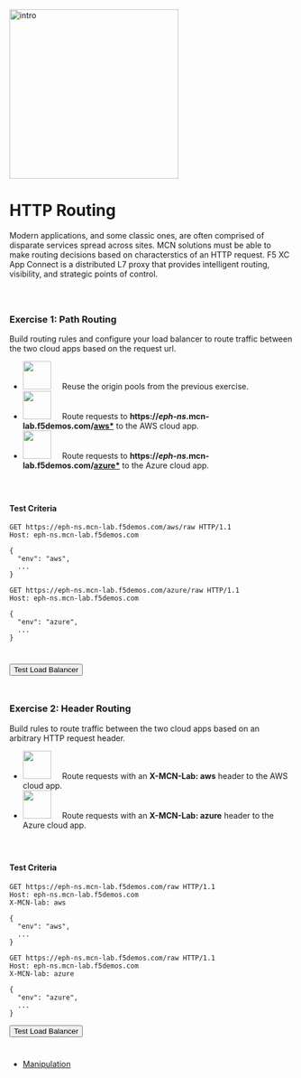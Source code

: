 <div href="/" class="d-flex align-items-center pb-3 mb-3 link-dark text-decoration-none">
    <img src="/static/path.png" width="300px" height="auto" alt="intro">
</div>

# **HTTP Routing**

<div href="/" class="d-flex align-items-center pb-3 mb-3 link-dark text-decoration-none border-bottom"></div>

Modern applications, and some classic ones, are often comprised of disparate services spread across sites. 
MCN solutions must be able to make routing decisions based on characterstics of an HTTP request.
F5 XC App Connect is a distributed L7 proxy that provides intelligent routing, visibility, and strategic points of control.

<div style="height:25px"></div>

### **Exercise 1: Path Routing**

Build routing rules and configure your load balancer to route traffic between the two cloud apps based on the request url.

<ul class="list-group">
  <li class="list-group-item">
  <img src="/static/origin-icon.png" width="auto" height="50px"> &nbsp; &nbsp;
  Reuse the origin pools from the previous exercise.
  </li>
  <li class="list-group-item">
  <img src="/static/route-icon.png" width="auto" height="50px"> &nbsp; &nbsp;
  Route requests to <strong>https://<i>eph-ns</i>.mcn-lab.f5demos.com/<u>aws*</u></strong> to the AWS cloud app. 
  </li>
  <li class="list-group-item">
  <img src="/static/route-icon.png" width="auto" height="50px"> &nbsp; &nbsp;
  Route requests to <strong>https://<i>eph-ns</i>.mcn-lab.f5demos.com/<u>azure*</u></strong> to the Azure cloud app. 
  </li>
</ul>

<div style="height:25px"></div>

#### **Test Criteria**

```http
GET https://eph-ns.mcn-lab.f5demos.com/aws/raw HTTP/1.1
Host: eph-ns.mcn-lab.f5demos.com

{
  "env": "aws",
  ...
}
```

```http
GET https://eph-ns.mcn-lab.f5demos.com/azure/raw HTTP/1.1
Host: eph-ns.mcn-lab.f5demos.com

{
  "env": "azure",
  ...
}
```

<div style="height:25px"></div>

<div class="left-aligned-button-container">
    <button id="requestBtn1" class="btn btn-primary">Test Load Balancer</button>
</div>
<div id="result1" class="mt-3"></div>
<script>
document.getElementById('requestBtn1').addEventListener('click', () => {
    makeHttpRequest('requestBtn1', '/_route1', 'result1');
});
</script>

<div  style="height:25px" class="d-flex align-items-center pb-3 mb-3 link-dark text-decoration-none border-bottom"></div>

### **Exercise 2: Header Routing**

Build rules to route traffic between the two cloud apps based on an arbitrary HTTP request header.


<ul class="list-group">
  <li class="list-group-item">
  <img src="/static/route-icon.png" width="auto" height="50px"> &nbsp; &nbsp;
  Route requests with an <strong>X-MCN-Lab: aws</strong> header to the AWS cloud app.
  </li>
  <li class="list-group-item">
  <img src="/static/route-icon.png" width="auto" height="50px"> &nbsp; &nbsp;
  Route requests with an <strong>X-MCN-Lab: azure</strong> header to the Azure cloud app.
  </li>
</ul>

<div style="height:25px"></div>

#### **Test Criteria**

```http
GET https://eph-ns.mcn-lab.f5demos.com/raw HTTP/1.1
Host: eph-ns.mcn-lab.f5demos.com
X-MCN-lab: aws

{
  "env": "aws",
  ...
}
```

```http
GET https://eph-ns.mcn-lab.f5demos.com/raw HTTP/1.1
Host: eph-ns.mcn-lab.f5demos.com
X-MCN-lab: azure

{
  "env": "azure",
  ...
}
```

<div class="left-aligned-button-container">
    <button id="requestBtn2" class="btn btn-primary">Test Load Balancer</button>
</div>
<div id="result2" class="mt-3"></div>
<script>
document.getElementById('requestBtn2').addEventListener('click', () => {
    makeHttpRequest('requestBtn2', '/_route2', 'result2');
});
</script>

<div  style="height:25px" class="d-flex align-items-center pb-3 mb-3 link-dark text-decoration-none border-bottom"></div>

<nav aria-label="labapp nav">
    <ul class="pagination justify-content-end">
      <li class="page-item">
        <a class="page-link" href="/manipulation">Manipulation <i class="bi bi-arrow-right-circle-fill"></i></a>
      </li>
    </ul>
  </nav>